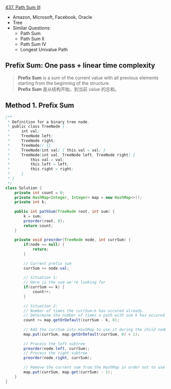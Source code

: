 [437. Path Sum III](https://leetcode.com/problems/path-sum-iii/)

* Amazon, Microsoft, Facebook, Oracle
* Tree
* Similar Questions:
    * Path Sum
    * Path Sum II
    * Path Sum IV
    * Longest Univalue Path
    

## Prefix Sum: One pass + linear time complexity
> **Prefix Sum** is a sum of the current value with all previous elements starting from the beginning of the structure.     
> **Prefix Sum** 是从结构开始，到当前 value 的总和。
    
## Method 1. Prefix Sum
```java 
/**
 * Definition for a binary tree node.
 * public class TreeNode {
 *     int val;
 *     TreeNode left;
 *     TreeNode right;
 *     TreeNode() {}
 *     TreeNode(int val) { this.val = val; }
 *     TreeNode(int val, TreeNode left, TreeNode right) {
 *         this.val = val;
 *         this.left = left;
 *         this.right = right;
 *     }
 * }
 */
class Solution {
    private int count = 0;
    private HashMap<Integer, Integer> map = new HashMap<>();
    private int k;
    
    public int pathSum(TreeNode root, int sum) {
        k = sum;
        preorder(root, 0);
        return count;
    }
    
    private void preorder(TreeNode node, int currSum) {
        if(node == null) {
            return;
        }
        
        // Current prefix sum
        currSum += node.val;
        
        // Situation 1:
        // Here is the sum we're looking for
        if(currSum == k) {
            count++;
        }
        
        // Situation 2:
        // Number of times the currSum-k has occured already.
        // Determine the number of times a path with sum k has occured upto the current node
        count += map.getOrDefault(currSum - k, 0);
        
        // Add the currSum into HashMap to use it during the child nodes processing
        map.put(currSum, map.getOrDefault(currSum, 0) + 1);
        
        // Process the left subtree
        preorder(node.left, currSum);
        // Process the right subtree
        preorder(node.right, currSum);
        
        // Remove the current sum from the HashMap in order not to use it during the parallel subtree processing
        map.put(currSum, map.get(currSum) - 1);
    }
}
```
